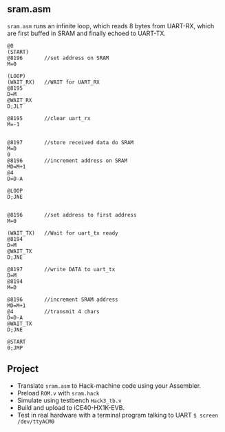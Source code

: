 ## sram.asm

`sram.asm` runs an infinite loop, which reads 8 bytes from UART-RX, which are first buffed in SRAM and finally echoed to UART-TX.

```
@0
(START)
@8196		//set address on SRAM
M=0

(LOOP)
(WAIT_RX) 	//WAIT for UART_RX
@8195
D=M
@WAIT_RX
D;JLT		

@8195		//clear uart_rx
M=-1


@8197		//store received data do SRAM
M=D
0
@8196		//increment address on SRAM
MD=M+1
@4
D=D-A

@LOOP
D;JNE


@8196		//set address to first address
M=0

(WAIT_TX)	//Wait for uart_tx ready
@8194
D=M
@WAIT_TX
D;JNE

@8197		//write DATA to uart_tx
D=M
@8194
M=D

@8196		//increment SRAM address
MD=M+1
@4			//transmit 4 chars
D=D-A
@WAIT_TX
D;JNE

@START
0;JMP
```

## Project
* Translate `sram.asm` to Hack-machine code using your Assembler.
* Preload `ROM.v` with `sram.hack`
* Simulate using testbench `Hack3_tb.v`
* Build and upload to iCE40-HX1K-EVB.
* Test in real hardware with a terminal program talking to UART
`$ screen /dev/ttyACM0`
